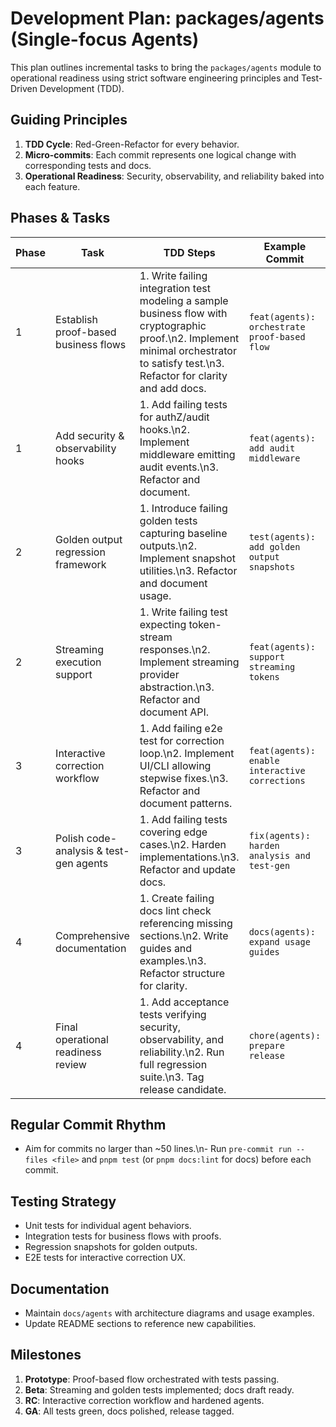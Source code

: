# Development Plan: packages/agents (Single-focus Agents)

This plan outlines incremental tasks to bring the `packages/agents` module to operational readiness using strict software engineering principles and Test-Driven Development (TDD).

## Guiding Principles

1. **TDD Cycle**: Red-Green-Refactor for every behavior.
2. **Micro-commits**: Each commit represents one logical change with corresponding tests and docs.
3. **Operational Readiness**: Security, observability, and reliability baked into each feature.

## Phases & Tasks

| Phase | Task                                   | TDD Steps                                                                                                                                                                              | Example Commit                                 |
| ----- | -------------------------------------- | -------------------------------------------------------------------------------------------------------------------------------------------------------------------------------------- | ---------------------------------------------- |
| 1     | Establish proof-based business flows   | 1. Write failing integration test modeling a sample business flow with cryptographic proof.\n2. Implement minimal orchestrator to satisfy test.\n3. Refactor for clarity and add docs. | `feat(agents): orchestrate proof-based flow`   |
| 1     | Add security & observability hooks     | 1. Add failing tests for authZ/audit hooks.\n2. Implement middleware emitting audit events.\n3. Refactor and document.                                                                 | `feat(agents): add audit middleware`           |
| 2     | Golden output regression framework     | 1. Introduce failing golden tests capturing baseline outputs.\n2. Implement snapshot utilities.\n3. Refactor and document usage.                                                       | `test(agents): add golden output snapshots`    |
| 2     | Streaming execution support            | 1. Write failing test expecting token-stream responses.\n2. Implement streaming provider abstraction.\n3. Refactor and document API.                                                   | `feat(agents): support streaming tokens`       |
| 3     | Interactive correction workflow        | 1. Add failing e2e test for correction loop.\n2. Implement UI/CLI allowing stepwise fixes.\n3. Refactor and document patterns.                                                         | `feat(agents): enable interactive corrections` |
| 3     | Polish code-analysis & test-gen agents | 1. Add failing tests covering edge cases.\n2. Harden implementations.\n3. Refactor and update docs.                                                                                    | `fix(agents): harden analysis and test-gen`    |
| 4     | Comprehensive documentation            | 1. Create failing docs lint check referencing missing sections.\n2. Write guides and examples.\n3. Refactor structure for clarity.                                                     | `docs(agents): expand usage guides`            |
| 4     | Final operational readiness review     | 1. Add acceptance tests verifying security, observability, and reliability.\n2. Run full regression suite.\n3. Tag release candidate.                                                  | `chore(agents): prepare release`               |

## Regular Commit Rhythm

- Aim for commits no larger than ~50 lines.\n- Run `pre-commit run --files <file>` and `pnpm test` (or `pnpm docs:lint` for docs) before each commit.

## Testing Strategy

- Unit tests for individual agent behaviors.
- Integration tests for business flows with proofs.
- Regression snapshots for golden outputs.
- E2E tests for interactive correction UX.

## Documentation

- Maintain `docs/agents` with architecture diagrams and usage examples.
- Update README sections to reference new capabilities.

## Milestones

1. **Prototype**: Proof-based flow orchestrated with tests passing.
2. **Beta**: Streaming and golden tests implemented; docs draft ready.
3. **RC**: Interactive correction workflow and hardened agents.
4. **GA**: All tests green, docs polished, release tagged.
